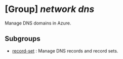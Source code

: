 # [Group] _network dns_

Manage DNS domains in Azure.

## Subgroups

- [record-set](/Commands/network/dns/record-set/readme.md)
: Manage DNS records and record sets.
